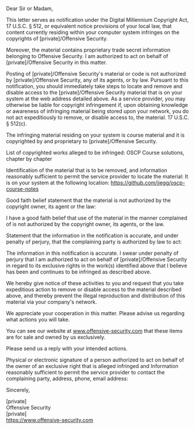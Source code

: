 Dear Sir or Madam,

This letter serves as notification under the Digital Millennium Copyright Act, 17 U.S.C. § 512, or equivalent notice provisions of your local law, that content currently residing within your computer system infringes on the copyrights of [private]/Offensive Security.

Moreover, the material contains proprietary trade secret information belonging to Offensive Security. I am authorized to act on behalf of [private]/Offensive Security in this matter.

Posting of [private]/Offensive Security's material or code is not authorized by [private]/Offensive Security, any of its agents, or by law. Pursuant to this notification, you should immediately take steps to locate and remove and disable access to the [private]/Offensive Security material that is on your system at the web address detailed above. As a service provider, you may otherwise be liable for copyright infringement if, upon obtaining knowledge or awareness of infringing material being stored upon your network, you do not act expeditiously to remove, or disable access to, the material. 17 U.S.C. § 512(c).

The infringing material residing on your system is course material and it is copyrighted by and proprietary to [private]/Offensive Security.

List of copyrighted works alleged to be infringed:
OSCP Course solutions, chapter by chapter

Identification of the material that is to be removed, and information reasonably sufficient to permit the service provider to locate the material:
It is on your system at the following location:
https://github.com/jjegg/oscp-course-notes

Good faith belief statement that the material is not authorized by the copyright owner, its agent or the law:

I have a good faith belief that use of the material in the manner complained of is not authorized by the copyright owner, its agents, or the law.

Statement that the information in the notification is accurate, and under penalty of perjury, that the complaining party is authorized by law to act:

The information in this notification is accurate. I swear under penalty of perjury that I am authorized to act on behalf of [private]/Offensive Security in regard to its exclusive rights in the work(s) identified above that I believe has been and continues to be infringed as described above.

We hereby give notice of these activities to you and request that you take expeditious action to remove or disable access to the material described above, and thereby prevent the illegal reproduction and distribution of this material via your company's network.

We appreciate your cooperation in this matter. Please advise us regarding what actions you will take.

You can see our website at www.offensive-security.com that these items are for sale and owned by us exclusively.

Please send us a reply with your intended actions.

Physical or electronic signature of a person authorized to act on behalf of the owner of an exclusive right that is alleged infringed and Information reasonably sufficient to permit the service provider to contact the complaining party, address, phone, email address:

Sincerely,

[private]  
Offensive Security    
[private]  
https://www.offensive-security.com  
